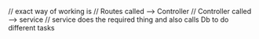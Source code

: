 // exact way of working is
// Routes called --> Controller
// Controller called --> service
// service does the required thing and also calls Db to do different tasks